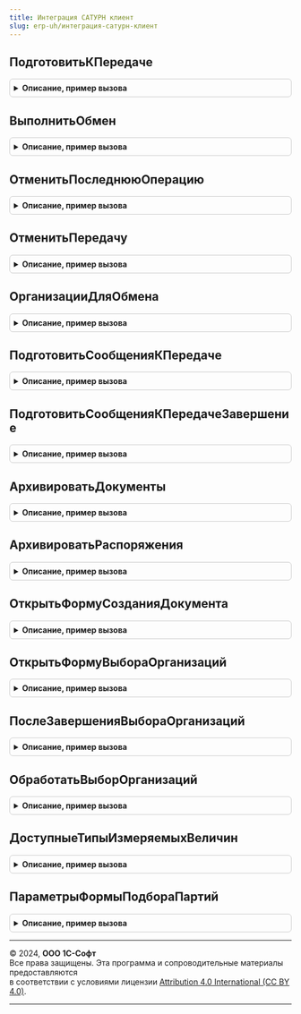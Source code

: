 ```yaml
---
title: Интеграция САТУРН клиент
slug: erp-uh/интеграция-сатурн-клиент
---
```



## ПодготовитьКПередаче
<details style="margin: 1em 0; padding: 0.5em; border: 1px solid #ccc; border-radius: 6px;">

<summary style="font-weight: bold; cursor: pointer;">Описание, пример вызова</summary>

```bsl

// Выполняет подготовку к передаче в сервис САТУРН сообщения по документу и начинает процедуру обмена
//
// Параметры:
//  Форма - ФормаКлиентскогоПриложения - Форма
//  ПараметрыОбработкиДокументов - (См. ИнтеграцияСАТУРНСлужебныйКлиентСервер.ПараметрыОбработкиДокументов)
//  ОповещениеПриЗавершении - ОписаниеОповещения - Оповещение при завершении операции
Процедура ПодготовитьКПередаче(Форма, ПараметрыОбработкиДокументов, ОповещениеПриЗавершении = Неопределено) Экспорт
```

Пример вызова
```bsl
ИнтеграцияСАТУРНКлиент.ПодготовитьКПередаче(Форма, ПараметрыОбработкиДокументов, ОповещениеПриЗавершении);
```
</details>

## ВыполнитьОбмен
<details style="margin: 1em 0; padding: 0.5em; border: 1px solid #ccc; border-radius: 6px;">

<summary style="font-weight: bold; cursor: pointer;">Описание, пример вызова</summary>

```bsl

// Выполняет отправку подготовленных сообщений, загрузку новых документов, обработку ответов из САТУРН.
//
// Параметры:
//  Форма - ФормаКлиентскогоПриложения - источник команды выполнения обмена
//  Организации - Неопределено, Массив из СправочникСсылка.КлассификаторОрганизацийСАТУРН - Организация или несколько
//                                                                    организаций, по которым необходимо выполнить обмен.
//  ОповещениеПриЗавершении - ОписаниеОповещения - Оповещение при завершении операции.
Процедура ВыполнитьОбмен(Форма, Организации = Неопределено, ОповещениеПриЗавершении = Неопределено) Экспорт
```

Пример вызова
```bsl
ИнтеграцияСАТУРНКлиент.ВыполнитьОбмен(Форма, Организации, ОповещениеПриЗавершении);
```
</details>

## ОтменитьПоследнююОперацию
<details style="margin: 1em 0; padding: 0.5em; border: 1px solid #ccc; border-radius: 6px;">

<summary style="font-weight: bold; cursor: pointer;">Описание, пример вызова</summary>

```bsl

// Отменяет последнюю операцию (например, если возникла ошибка передачи данных).
//
// Параметры:
//   ДокументСсылка - ДокументСсылка - документ, по которому требуется отменить операцию.
//
Процедура ОтменитьПоследнююОперацию(ДокументСсылка) Экспорт
```

Пример вызова
```bsl
ИнтеграцияСАТУРНКлиент.ОтменитьПоследнююОперацию(ДокументСсылка) 
```
</details>

## ОтменитьПередачу
<details style="margin: 1em 0; padding: 0.5em; border: 1px solid #ccc; border-radius: 6px;">

<summary style="font-weight: bold; cursor: pointer;">Описание, пример вызова</summary>

```bsl

// Удаляет неотправленную операцию из очереди передачи данных в САТУРН.
//
// Параметры:
//  ДокументСсылка - ДокументСсылка - документ, по которому требуется отменить передачу данных.
//
Процедура ОтменитьПередачу(ДокументСсылка) Экспорт
```

Пример вызова
```bsl
ИнтеграцияСАТУРНКлиент.ОтменитьПередачу(ДокументСсылка) 
```
</details>

## ОрганизацииДляОбмена
<details style="margin: 1em 0; padding: 0.5em; border: 1px solid #ccc; border-radius: 6px;">

<summary style="font-weight: bold; cursor: pointer;">Описание, пример вызова</summary>

```bsl

Функция ОрганизацииДляОбмена(Форма) Экспорт
```

Пример вызова
```bsl
Результат = ИнтеграцияСАТУРНКлиент.ОрганизацииДляОбмена(Форма) 
```
</details>

## ПодготовитьСообщенияКПередаче
<details style="margin: 1em 0; padding: 0.5em; border: 1px solid #ccc; border-radius: 6px;">

<summary style="font-weight: bold; cursor: pointer;">Описание, пример вызова</summary>

```bsl

// Обработчик команд по выполнению требуемого дальнейшего действия в динамических списках.
//
// Параметры:
//  ДинамическийСписок - ТаблицаФормы - список в котором выполняется команда.
//  ПараметрыПередачи  - ПеречислениеСсылка.ДальнейшиеДействияПоВзаимодействиюСАТУРН
//                     - См. ИнтеграцияИСКлиентСервер.ИнициализироватьПараметрыПередачиДанных
//  Префикс            - Строка - префикс реквизита Организация
Процедура ПодготовитьСообщенияКПередаче(ДинамическийСписок, ПараметрыПередачи, Префикс = "") Экспорт
```

Пример вызова
```bsl
ИнтеграцияСАТУРНКлиент.ПодготовитьСообщенияКПередаче(ДинамическийСписок, ПараметрыПередачи, Префикс);
```
</details>

## ПодготовитьСообщенияКПередачеЗавершение
<details style="margin: 1em 0; padding: 0.5em; border: 1px solid #ccc; border-radius: 6px;">

<summary style="font-weight: bold; cursor: pointer;">Описание, пример вызова</summary>

```bsl

// Обработчик завершения процедуры ПодготовитьСообщенияКПередаче.
//
// Параметры:
//  Контекст - Структура - контекст выполнения обработчика:
//   * МассивДокументов - массив - список ссылок на обрабатываемые документы,
//   * НепроведенныеДокументы - массив - документы, исключенные из обработки,
//   * ДинамическийСписок - ТаблицаФормы - список в котором выполняется команда,
//   * ДальнейшееДействие - ПеречислениеСсылка.ДальнейшиеДействияПоВзаимодействиюСАТУРН - действие, которое будет выполнено.
//  ДополнительныеПараметры - Структура, Неопределено - Дополнительные параметры
Процедура ПодготовитьСообщенияКПередачеЗавершение(Контекст, ДополнительныеПараметры = Неопределено) Экспорт
```

Пример вызова
```bsl
ИнтеграцияСАТУРНКлиент.ПодготовитьСообщенияКПередачеЗавершение(Контекст, ДополнительныеПараметры);
```
</details>

## АрхивироватьДокументы
<details style="margin: 1em 0; padding: 0.5em; border: 1px solid #ccc; border-radius: 6px;">

<summary style="font-weight: bold; cursor: pointer;">Описание, пример вызова</summary>

```bsl

// Выполняет архивирование документов.
//
// Параметры:
// 	Результат - КодВозвратаДиалога - Ответ на вопрос архивирования.
// 	ДополнительныеПараметры - Структура - Структура дополнительных параметров.
//
Процедура АрхивироватьДокументы(Результат, ДополнительныеПараметры) Экспорт
```

Пример вызова
```bsl
ИнтеграцияСАТУРНКлиент.АрхивироватьДокументы(Результат, ДополнительныеПараметры) 
```
</details>

## АрхивироватьРаспоряжения
<details style="margin: 1em 0; padding: 0.5em; border: 1px solid #ccc; border-radius: 6px;">

<summary style="font-weight: bold; cursor: pointer;">Описание, пример вызова</summary>

```bsl

// Выполняет архивирование распоряжений к оформлению.
//
// Параметры:
// 	Результат - КодВозвратаДиалога - Ответ на вопрос архивирования.
// 	ДополнительныеПараметры - Структура - Структура дополнительных параметров.
//
Процедура АрхивироватьРаспоряжения(Результат, ДополнительныеПараметры) Экспорт
```

Пример вызова
```bsl
ИнтеграцияСАТУРНКлиент.АрхивироватьРаспоряжения(Результат, ДополнительныеПараметры) 
```
</details>

## ОткрытьФормуСозданияДокумента
<details style="margin: 1em 0; padding: 0.5em; border: 1px solid #ccc; border-radius: 6px;">

<summary style="font-weight: bold; cursor: pointer;">Описание, пример вызова</summary>

```bsl

//Выполняет команду создания документа, с предварительным выбором вида продукции или способа ввода в оборот.
//
Процедура ОткрытьФормуСозданияДокумента(ПолноеИмяДокумента, ДокументОснование = Неопределено, Владелец = Неопределено, ОписаниеОповещения = Неопределено) Экспорт
```

Пример вызова
```bsl
ИнтеграцияСАТУРНКлиент.ОткрытьФормуСозданияДокумента(ПолноеИмяДокумента, ДокументОснование, Владелец, ОписаниеОповещения);
```
</details>

## ОткрытьФормуВыбораОрганизаций
<details style="margin: 1em 0; padding: 0.5em; border: 1px solid #ccc; border-radius: 6px;">

<summary style="font-weight: bold; cursor: pointer;">Описание, пример вызова</summary>

```bsl

Процедура ОткрытьФормуВыбораОрганизаций(Форма, Префикс = Неопределено, Префиксы = Неопределено, Экспорт
```

Пример вызова
```bsl
ИнтеграцияСАТУРНКлиент.ОткрытьФормуВыбораОрганизаций(Форма, Префикс, Префиксы, );
```
</details>

## ПослеЗавершенияВыбораОрганизаций
<details style="margin: 1em 0; padding: 0.5em; border: 1px solid #ccc; border-radius: 6px;">

<summary style="font-weight: bold; cursor: pointer;">Описание, пример вызова</summary>

```bsl

Процедура ПослеЗавершенияВыбораОрганизаций(Результат, ДополнительныеПараметры) Экспорт
```

Пример вызова
```bsl
ИнтеграцияСАТУРНКлиент.ПослеЗавершенияВыбораОрганизаций(Результат, ДополнительныеПараметры) 
```
</details>

## ОбработатьВыборОрганизаций
<details style="margin: 1em 0; padding: 0.5em; border: 1px solid #ccc; border-radius: 6px;">

<summary style="font-weight: bold; cursor: pointer;">Описание, пример вызова</summary>

```bsl

Процедура ОбработатьВыборОрганизаций(Форма, Результат, ПрименятьОтбор, Префикс = Неопределено, Префиксы = Неопределено, Знач ПрефиксыСписков = "") Экспорт
```

Пример вызова
```bsl
ИнтеграцияСАТУРНКлиент.ОбработатьВыборОрганизаций(Форма, Результат, ПрименятьОтбор, Префикс, Префиксы, ПрефиксыСписков);
```
</details>

## ДоступныеТипыИзмеряемыхВеличин
<details style="margin: 1em 0; padding: 0.5em; border: 1px solid #ccc; border-radius: 6px;">

<summary style="font-weight: bold; cursor: pointer;">Описание, пример вызова</summary>

```bsl

Функция ДоступныеТипыИзмеряемыхВеличин(ВходящиеДанные, КэшированныеЗначения = Неопределено) Экспорт
```

Пример вызова
```bsl
Результат = ИнтеграцияСАТУРНКлиент.ДоступныеТипыИзмеряемыхВеличин(ВходящиеДанные, КэшированныеЗначения);
```
</details>

## ПараметрыФормыПодбораПартий
<details style="margin: 1em 0; padding: 0.5em; border: 1px solid #ccc; border-radius: 6px;">

<summary style="font-weight: bold; cursor: pointer;">Описание, пример вызова</summary>

```bsl

// Параметры формы подбора партий.
//
// Возвращаемое значение:
//  Структура - Параметры формы подбора партий:
// * РежимВыбора - Булево -
// * ЗакрыватьПриВыборе - Булево -
// * ОрганизацияСАТУРН - СправочникСсылка.КлассификаторОрганизацийСАТУРН -
// * МестоХранения - СправочникСсылка.МестаХраненияСАТУРН -
// * Номенклатура - ОпределяемыйТип.Номенклатура
// * Характеристика - ОпределяемыйТип.ХарактеристикаНоменклатуры
// * Серия - ОпределяемыйТип.СерияНоменклатуры
// * Упаковка - ОпределяемыйТип.Упаковка
// * КоличествоВУпаковкеСАТУРН - Число -
// * ТипИзмеряемойВеличины - ПеречислениеСсылка.ТипыИзмеряемыхВеличинСАТУРН
// * ПАТ - СправочникСсылка.КлассификаторПАТСАТУРН
Функция ПараметрыФормыПодбораПартий() Экспорт
```

Пример вызова
```bsl
Результат = ИнтеграцияСАТУРНКлиент.ПараметрыФормыПодбораПартий() 
```
</details>

---

© 2024, **ООО 1С-Софт**  
Все права защищены. Эта программа и сопроводительные материалы предоставляются  
в соответствии с условиями лицензии [Attribution 4.0 International (CC BY 4.0)](https://creativecommons.org/licenses/by/4.0/legalcode).

---

